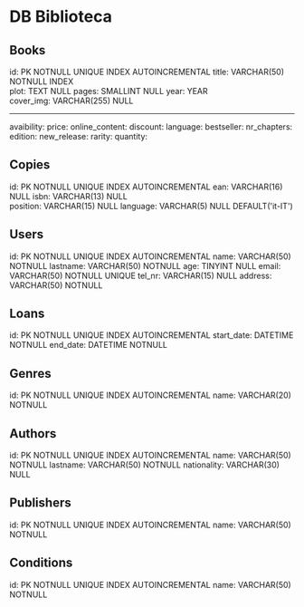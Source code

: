 # DB Biblioteca

## Books

id:             PK NOTNULL UNIQUE INDEX AUTOINCREMENTAL
title:          VARCHAR(50) NOTNULL INDEX       
plot:           TEXT NULL
pages:          SMALLINT NULL
year:           YEAR   
cover_img:      VARCHAR(255) NULL
_____________________________
avaibility:
price:
online_content:
discount:
language:
bestseller:
nr_chapters:
edition:
new_release:
rarity:
quantity:

## Copies

id:             PK NOTNULL UNIQUE INDEX AUTOINCREMENTAL
ean:            VARCHAR(16) NULL
isbn:           VARCHAR(13) NULL    
position:       VARCHAR(15) NULL
language:       VARCHAR(5) NULL DEFAULT('it-IT')

## Users

id:         PK NOTNULL UNIQUE INDEX AUTOINCREMENTAL
name:       VARCHAR(50) NOTNULL
lastname:   VARCHAR(50) NOTNULL
age:        TINYINT NULL
email:      VARCHAR(50) NOTNULL UNIQUE
tel_nr:     VARCHAR(15) NULL
address:    VARCHAR(50) NOTNULL

## Loans

id:             PK NOTNULL UNIQUE INDEX AUTOINCREMENTAL
start_date:     DATETIME NOTNULL 
end_date:       DATETIME NOTNULL

## Genres

id:     PK NOTNULL UNIQUE INDEX AUTOINCREMENTAL
name:   VARCHAR(20) NOTNULL

## Authors

id:             PK NOTNULL UNIQUE INDEX AUTOINCREMENTAL
name:           VARCHAR(50) NOTNULL
lastname:       VARCHAR(50) NOTNULL
nationality:    VARCHAR(30) NULL

## Publishers

id:     PK NOTNULL UNIQUE INDEX AUTOINCREMENTAL
name:   VARCHAR(50) NOTNULL

## Conditions

id:     PK NOTNULL UNIQUE INDEX AUTOINCREMENTAL
name:   VARCHAR(50) NOTNULL


